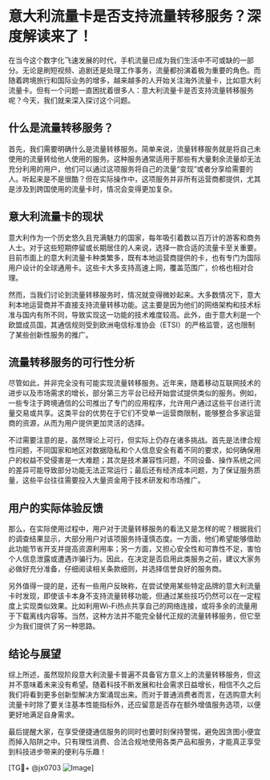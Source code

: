 # 意大利流量卡是否支持流量转移服务？深度解读来了！

在当今这个数字化飞速发展的时代，手机流量已成为我们生活中不可或缺的一部分。无论是刷短视频、追剧还是处理工作事务，流量都扮演着极为重要的角色。而随着跨境旅行和国际业务的增多，越来越多的人开始关注海外流量卡，比如意大利流量卡。但有一个问题一直困扰着很多人：意大利流量卡是否支持流量转移服务呢？今天，我们就来深入探讨这个问题。

## 什么是流量转移服务？

首先，我们需要明确什么是流量转移服务。简单来说，流量转移服务就是将自己未使用的流量转给他人使用的服务。这种服务通常适用于那些有大量剩余流量却无法充分利用的用户，他们可以通过这项服务将自己的流量“变现”或者分享给需要的人。听起来是不是很酷？但在实际操作中，这项服务并非所有运营商都提供，尤其是涉及到跨国使用的流量卡时，情况会变得更加复杂。

## 意大利流量卡的现状

意大利作为一个历史悠久且充满魅力的国家，每年吸引着数以百万计的游客和商务人士。对于这些短期停留或长期居住的人来说，选择一款合适的流量卡至关重要。目前市面上的意大利流量卡种类繁多，既有本地运营商提供的卡，也有专门为国际用户设计的全球通用卡。这些卡大多支持高速上网，覆盖范围广，价格也相对合理。

然而，当我们讨论到流量转移服务时，情况就变得微妙起来。大多数情况下，意大利本地运营商并不直接支持流量转移功能。这主要是因为他们的网络架构和技术标准与国内有所不同，导致实现这一功能的技术难度较高。此外，由于意大利是一个欧盟成员国，其通信规则受到欧洲电信标准协会（ETSI）的严格监管，这也限制了某些创新性服务的推广。

## 流量转移服务的可行性分析

尽管如此，并非完全没有可能实现流量转移服务。近年来，随着移动互联网技术的进步以及市场需求的增长，部分第三方平台已经开始尝试提供类似的服务。例如，一些专注于跨境通信的公司推出了专门的应用程序，允许用户通过这些平台进行流量交易或共享。这类平台的优势在于它们不受单一运营商限制，能够整合多家运营商的资源，从而为用户提供更加灵活的选择。

不过需要注意的是，虽然理论上可行，但实际上仍存在诸多挑战。首先是法律合规性问题，不同国家和地区对数据隐私和个人信息安全有着不同的要求，如何确保用户的权益不受侵害是一大难题；其次是技术兼容性问题，不同设备、操作系统之间的差异可能导致部分功能无法正常运行；最后还有经济成本问题，为了保证服务质量，这些平台往往需要投入大量资金用于技术研发和市场推广。

## 用户的实际体验反馈

那么，在实际使用过程中，用户对于流量转移服务的看法又是怎样的呢？根据我们的调查结果显示，大部分用户对该项服务持谨慎态度。一方面，他们希望能够借助此功能节省开支并提高资源利用率；另一方面，又担心安全性和可靠性不足，害怕个人信息泄露或遭遇诈骗行为。因此，在决定是否启用此类服务之前，建议大家务必做好充分准备，仔细阅读相关条款细则，并选择信誉良好的服务商。

另外值得一提的是，还有一些用户反映称，在尝试使用某些特定品牌的意大利流量卡时发现，即使该卡本身不支持流量转移功能，但通过某些技巧仍然可以在一定程度上实现类似效果。比如利用Wi-Fi热点共享自己的网络连接，或将多余的流量用于下载离线内容等。当然，这种方法并不能完全替代正规的流量转移服务，但它至少为我们提供了另一种思路。

## 结论与展望

综上所述，虽然现阶段意大利流量卡普遍不具备官方意义上的流量转移服务，但这并不意味着未来没有希望。随着科技不断发展和社会需求日益增长，相信不久之后我们将看到更多创新型解决方案涌现出来。而对于普通消费者而言，在选购意大利流量卡时除了要关注基本性能指标外，还应留意是否存在额外增值服务选项，以便更好地满足自身需求。

最后提醒大家，在享受便捷通信服务的同时也要时刻保持警惕，避免因贪图小便宜而掉入陷阱之中。只有理性消费、合法合规地使用各类产品和服务，才能真正享受到科技进步带来的便利与乐趣！

[TG💪+ @jx0703 ![Image](https://github.com/user-attachments/assets/dbca1d08-cadb-493c-b0ec-ad6f7a83f270)]